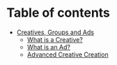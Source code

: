 # Table of contents

* [Creatives, Groups and Ads](README.md)
  * [What is a Creative?](creatives-groups-and-ads/what-is-a-creative.md)
  * [What is an Ad?](creatives-groups-and-ads/what-is-an-ad.md)
  * [Advanced Creative Creation](creatives-groups-and-ads/advanced-creative-creation.md)

